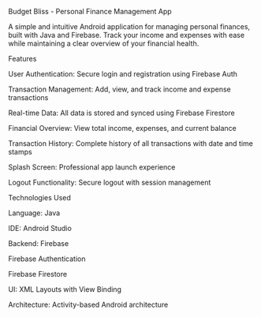 Budget Bliss - Personal Finance Management App

A simple and intuitive Android application for managing personal finances, built with Java and Firebase. Track your income and expenses with ease while maintaining a clear overview of your financial health.

Features

User Authentication: Secure login and registration using Firebase Auth


Transaction Management: Add, view, and track income and expense transactions


Real-time Data: All data is stored and synced using Firebase Firestore


Financial Overview: View total income, expenses, and current balance


Transaction History: Complete history of all transactions with date and time stamps


Splash Screen: Professional app launch experience


Logout Functionality: Secure logout with session management

Technologies Used

Language: Java


IDE: Android Studio


Backend: Firebase


Firebase Authentication


Firebase Firestore


UI: XML Layouts with View Binding


Architecture: Activity-based Android architecture
